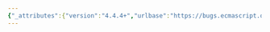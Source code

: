 ```yaml
---
{"_attributes":{"version":"4.4.4+","urlbase":"https://bugs.ecmascript.org/","maintainer":"dherman@mozilla.com"},"bug":{"bug_id":3292,"creation_ts":"2014-10-19 10:46:00 -0700","short_desc":"Why can't the default export be exported with export *?","delta_ts":"2015-10-15 17:17:27 -0700","product":"Draft for 7th Edition","component":"New feature suggestons","version":"unspecified","rep_platform":"All","op_sys":"All","bug_status":"RESOLVED","resolution":"INVALID","priority":"Normal","bug_severity":"normal","everconfirmed":true,"reporter":{"uid":"guybedford","name":"Guy Bedford"},"assigned_to":{"uid":"allen","name":"Allen Wirfs-Brock"},"cc":["brterlso","dherman","jorendorff","samth"],"long_desc":[{"commentid":10524,"comment_count":0,"who":{"uid":"guybedford","name":"Guy Bedford"},"bug_when":"2014-10-19 10:46:36 -0700","thetext":"There is a use case for export * in creating alias modules. For example:\n\napp.js\nexport * from 'app/main.js';\n\napp/main.js\nexport default app;\n\nThe above example would no longer work with the restriction in 15.2.1.18 7.c. I'm not sure I understand what the technical limitation is here."},{"commentid":10690,"comment_count":1,"who":{"uid":"allen","name":"Allen Wirfs-Brock"},"bug_when":"2014-11-26 17:37:34 -0800","thetext":"We can probably do that, assuming we apply the same conflict rules to 'default' that applied to other names."},{"commentid":13751,"comment_count":2,"who":{"uid":"allen","name":"Allen Wirfs-Brock"},"bug_when":"2015-03-16 14:22:32 -0700","thetext":"deferring to ES 7\n\nneed input from Module champions"},{"commentid":14813,"comment_count":3,"who":{"uid":"brterlso","name":"Brian Terlson"},"bug_when":"2015-10-15 17:17:27 -0700","thetext":"Seems unlikely, but there are additional export forms in the proposal pipeline that may help this scenario."}]}}
---
```

